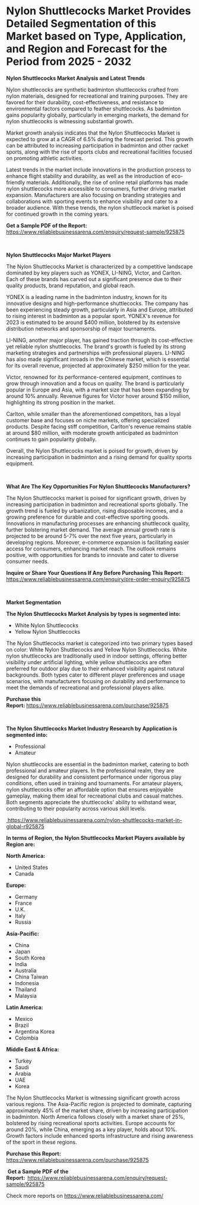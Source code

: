 <p><h1>Nylon Shuttlecocks Market Provides Detailed Segmentation of this Market based on Type, Application, and Region and Forecast for the Period from 2025 - 2032</h1></p><p><strong>Nylon Shuttlecocks Market Analysis and Latest Trends</strong></p>
<p><p>Nylon shuttlecocks are synthetic badminton shuttlecocks crafted from nylon materials, designed for recreational and training purposes. They are favored for their durability, cost-effectiveness, and resistance to environmental factors compared to feather shuttlecocks. As badminton gains popularity globally, particularly in emerging markets, the demand for nylon shuttlecocks is witnessing substantial growth.</p><p>Market growth analysis indicates that the Nylon Shuttlecocks Market is expected to grow at a CAGR of 6.5% during the forecast period. This growth can be attributed to increasing participation in badminton and other racket sports, along with the rise of sports clubs and recreational facilities focused on promoting athletic activities. </p><p>Latest trends in the market include innovations in the production process to enhance flight stability and durability, as well as the introduction of eco-friendly materials. Additionally, the rise of online retail platforms has made nylon shuttlecocks more accessible to consumers, further driving market expansion. Manufacturers are also focusing on branding strategies and collaborations with sporting events to enhance visibility and cater to a broader audience. With these trends, the nylon shuttlecock market is poised for continued growth in the coming years.</p></p>
<p><strong>Get a Sample PDF of the Report:&nbsp;</strong> <a href="https://www.reliablebusinessarena.com/enquiry/request-sample/925875?utm_campaign=2114&utm_medium=2&utm_source=Github&utm_content=ia&utm_term=06022025&utm_id=nylon-shuttlecocks">https://www.reliablebusinessarena.com/enquiry/request-sample/925875</a></p>
<p>&nbsp;</p>
<p><strong>Nylon Shuttlecocks Major Market Players</strong></p>
<p><p>The Nylon Shuttlecocks Market is characterized by a competitive landscape dominated by key players such as YONEX, LI-NING, Victor, and Carlton. Each of these brands has carved out a significant presence due to their quality products, brand reputation, and global reach.</p><p>YONEX is a leading name in the badminton industry, known for its innovative designs and high-performance shuttlecocks. The company has been experiencing steady growth, particularly in Asia and Europe, attributed to rising interest in badminton as a popular sport. YONEX's revenue for 2023 is estimated to be around $400 million, bolstered by its extensive distribution networks and sponsorship of major tournaments.</p><p>LI-NING, another major player, has gained traction through its cost-effective yet reliable nylon shuttlecocks. The brand's growth is fueled by its strong marketing strategies and partnerships with professional players. LI-NING has also made significant inroads in the Chinese market, which is essential for its overall revenue, projected at approximately $250 million for the year.</p><p>Victor, renowned for its performance-centered equipment, continues to grow through innovation and a focus on quality. The brand is particularly popular in Europe and Asia, with a market size that has been expanding by around 10% annually. Revenue figures for Victor hover around $150 million, highlighting its strong position in the market.</p><p>Carlton, while smaller than the aforementioned competitors, has a loyal customer base and focuses on niche markets, offering specialized products. Despite facing stiff competition, Carlton's revenue remains stable at around $80 million, with moderate growth anticipated as badminton continues to gain popularity globally.</p><p>Overall, the Nylon Shuttlecocks market is poised for growth, driven by increasing participation in badminton and a rising demand for quality sports equipment.</p></p>
<p>&nbsp;</p>
<p><strong>What Are The Key Opportunities For Nylon Shuttlecocks Manufacturers?</strong></p>
<p><p>The Nylon Shuttlecocks market is poised for significant growth, driven by increasing participation in badminton and recreational sports globally. The growth trend is fueled by urbanization, rising disposable incomes, and a growing preference for durable and cost-effective sporting goods. Innovations in manufacturing processes are enhancing shuttlecock quality, further bolstering market demand. The average annual growth rate is projected to be around 5-7% over the next five years, particularly in developing regions. Moreover, e-commerce expansion is facilitating easier access for consumers, enhancing market reach. The outlook remains positive, with opportunities for brands to innovate and cater to diverse consumer needs.</p></p>
<p><strong>Inquire or Share Your Questions If Any Before Purchasing This Report:</strong> <a href="https://www.reliablebusinessarena.com/enquiry/pre-order-enquiry/925875?utm_campaign=2114&utm_medium=2&utm_source=Github&utm_content=ia&utm_term=06022025&utm_id=nylon-shuttlecocks">https://www.reliablebusinessarena.com/enquiry/pre-order-enquiry/925875</a></p>
<p>&nbsp;</p>
<p><strong>Market Segmentation</strong></p>
<p><strong>The Nylon Shuttlecocks Market Analysis by types is segmented into:</strong></p>
<p><ul><li>White Nylon Shuttlecocks</li><li>Yellow Nylon Shuttlecocks</li></ul></p>
<p><p>The Nylon Shuttlecocks market is categorized into two primary types based on color: White Nylon Shuttlecocks and Yellow Nylon Shuttlecocks. White nylon shuttlecocks are traditionally used in indoor settings, offering better visibility under artificial lighting, while yellow shuttlecocks are often preferred for outdoor play due to their enhanced visibility against natural backgrounds. Both types cater to different player preferences and usage scenarios, with manufacturers focusing on durability and performance to meet the demands of recreational and professional players alike.</p></p>
<p><strong>Purchase this Report:&nbsp;</strong><a href="https://www.reliablebusinessarena.com/purchase/925875?utm_campaign=2114&utm_medium=2&utm_source=Github&utm_content=ia&utm_term=06022025&utm_id=nylon-shuttlecocks">https://www.reliablebusinessarena.com/purchase/925875</a></p>
<p>&nbsp;</p>
<p><strong>The Nylon Shuttlecocks Market Industry Research by Application is segmented into:</strong></p>
<p><ul><li>Professional</li><li>Amateur</li></ul></p>
<p><p>Nylon shuttlecocks are essential in the badminton market, catering to both professional and amateur players. In the professional realm, they are designed for durability and consistent performance under rigorous play conditions, often used in training and tournaments. For amateur players, nylon shuttlecocks offer an affordable option that ensures enjoyable gameplay, making them ideal for recreational clubs and casual matches. Both segments appreciate the shuttlecocks' ability to withstand wear, contributing to their popularity across various skill levels.</p></p>
<p><a href="https://www.reliablebusinessarena.com/nylon-shuttlecocks-market-in-global-r925875?utm_campaign=2114&utm_medium=2&utm_source=Github&utm_content=ia&utm_term=06022025&utm_id=nylon-shuttlecocks">&nbsp;https://www.reliablebusinessarena.com/nylon-shuttlecocks-market-in-global-r925875</a></p>
<p><strong>In terms of Region, the Nylon Shuttlecocks Market Players available by Region are:</strong></p>
<p>
    <p> <strong> North America: </strong>
        <ul>
            <li>United States</li>
            <li>Canada</li>
        </ul>
        </p> 
    <p> <strong> Europe: </strong>
        <ul>
            <li>Germany</li>
            <li>France</li>
            <li>U.K.</li>
            <li>Italy</li>
            <li>Russia</li>
        </ul>
        </p> 
    <p> <strong> Asia-Pacific: </strong>
        <ul>
            <li>China</li>
            <li>Japan</li>
            <li>South Korea</li>
            <li>India</li>
            <li>Australia</li>
            <li>China Taiwan</li>
            <li>Indonesia</li>
            <li>Thailand</li>
            <li>Malaysia</li>
        </ul>
        </p> 
    <p> <strong> Latin America: </strong>
        <ul>
            <li>Mexico</li>
            <li>Brazil</li>
            <li>Argentina Korea</li>
            <li>Colombia</li>
        </ul>
        </p> 
    <p> <strong> Middle East & Africa: </strong>
        <ul>
            <li>Turkey</li>
            <li>Saudi</li>
            <li>Arabia</li>
            <li>UAE</li>
            <li>Korea</li>
        </ul>
    </p>
    </p>
<p><p>The Nylon Shuttlecocks Market is witnessing significant growth across various regions. The Asia-Pacific region is projected to dominate, capturing approximately 45% of the market share, driven by increasing participation in badminton. North America follows closely with a market share of 25%, bolstered by rising recreational sports activities. Europe accounts for around 20%, while China, emerging as a key player, holds about 10%. Growth factors include enhanced sports infrastructure and rising awareness of the sport in these regions.</p></p>
<p><strong>Purchase this Report: </strong><a href="https://www.reliablebusinessarena.com/purchase/925875?utm_campaign=2114&utm_medium=2&utm_source=Github&utm_content=ia&utm_term=06022025&utm_id=nylon-shuttlecocks">https://www.reliablebusinessarena.com/purchase/925875</a></p>
<p>&nbsp;<strong>Get a Sample PDF of the Report:&nbsp;&nbsp;</strong><a href="https://www.reliablebusinessarena.com/enquiry/request-sample/925875?utm_campaign=2114&utm_medium=2&utm_source=Github&utm_content=ia&utm_term=06022025&utm_id=nylon-shuttlecocks">https://www.reliablebusinessarena.com/enquiry/request-sample/925875</a></p>
<p><strong></strong></p>
<p>Check more reports on <a href="https://www.reliablebusinessarena.com/?utm_campaign=2114&utm_medium=2&utm_source=Github&utm_content=ia&utm_term=06022025&utm_id=nylon-shuttlecocks">https://www.reliablebusinessarena.com/</a></p>